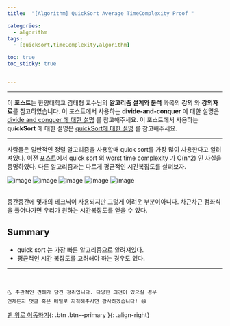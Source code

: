 ```yaml
---
title:  "[Algorithm] QuickSort Average TimeComplexity Proof "

categories:
  - algorithm
tags: 
  - [quicksort,timeComplexity,algorithm]

toc: true
toc_sticky: true


---
```


***
이 **포스트**는 한양대학교 김태형 교수님의 **알고리즘 설계와 분석** 과목의 **강의** 와 **강의자료**를 참고하였습니다.
이 포스트에서 사용하는 **divide-and-conquer** 에 대한 설명은 [divide and conquer 에 대한 설명](https://chanhyukpark-tech.github.io/algorithm/Divide-and-conquer/) 를 참고해주세요.
이 포스트에서 사용하는 **quickSort** 에 대한 설명은 [quickSort에 대한 설명](https://chanhyukpark-tech.github.io/algorithm/quicksort/) 를 참고해주세요.

***

사람들은 일반적인 정렬 알고리즘을 사용할때 quick sort를 가장 많이 사용한다고 알려져있다. 이전 포스트에서 quick sort 의 worst time complexity 가 O(n^2) 인 사실을 증명하였다. 다른 알고리즘과는 다르게
평균적인 시간복잡도를 살펴보자.


![image](https://user-images.githubusercontent.com/69495129/136181481-eea3d2d3-6c55-4444-b4b9-1d2ca4971ca5.png)
![image](https://user-images.githubusercontent.com/69495129/136181507-ab6ebc85-dba2-4f71-91ad-8a7073acd024.png)
![image](https://user-images.githubusercontent.com/69495129/136181534-88205d3d-70fd-4551-b407-b2f23954bb5f.png)
![image](https://user-images.githubusercontent.com/69495129/136181553-4a0c21c5-a428-41f0-82c1-b89d505bf5f2.png)
![image](https://user-images.githubusercontent.com/69495129/136181571-4952e939-7a33-42bb-b49e-727b33cda1f0.png)

<br>
중간중간에 몇개의 테크닉이 사용되지만 그렇게 어려운 부분이아니다. 차근차근 점화식을 풀어나가면 우리가 원하는 시간복잡도를 얻을 수 있다.


## Summary
- quick sort 는 가장 빠른 알고리즘으로 알려져있다.
- 평균적인 시간 복잡도를 고려해야 하는 경우도 있다.

*** 
<br>

    🌜 주관적인 견해가 담긴 정리입니다. 다양한 의견이 있으실 경우
    언제든지 댓글 혹은 메일로 지적해주시면 감사하겠습니다! 😄

[맨 위로 이동하기](#){: .btn .btn--primary }{: .align-right}
